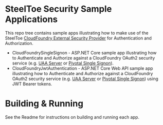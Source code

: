 # SteelToe Security Sample Applications
This repo tree contains  sample apps illustrating how to make use of the SteelToe [CloudFoundry External Security Provider](https://github.com/SteelToeOSS/Security) for Authentication and Authorization.
* CloudFoundrySingleSignon - ASP.NET Core sample app illustrating how to Authenticate and Authorize against a CloudFoundry OAuth2 security service (e.g. [UAA Server](https://github.com/cloudfoundry/uaa) or [Pivotal Single Signon](https://docs.pivotal.io/p-identity/)).
* CloudFoundryJwtAuthentication - ASP.NET Core Web API sample app illustrating how to Authenticate and Authorize against a CloudFoundry OAuth2 security service (e.g. [UAA Server](https://github.com/cloudfoundry/uaa) or [Pivotal Single Signon](https://docs.pivotal.io/p-identity/)) using JWT Bearer tokens.

# Building & Running
See the Readme for instructions on building and running each app.